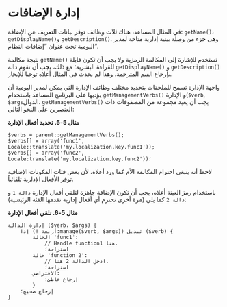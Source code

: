 # إدارة الإضافات

في المثال المساعد، هناك ثلاث وظائف توفر بيانات التعريف عن الإضافة: `getName()`، `getDisplayName()`و `getDescription()`. وهي جزء من وصلة بينية إدارية متاحة لمدير اليومية تحت عنوان ”إضافات النظام“.

نتيجة مكالمة `getName()` تستخدم للإشارة إلى المكالمة الرمزية ولا يجب أن تكون قابلة للقراءة البشرية؛ مع ذلك، يجب أن تقوم دالة `getDisplayName()` و `getDescription()` بإرجاع القيم المترجمة. وهذا لم يحدث في المثال أعلاه توخيا للإيجاز.

واجهة الإدارة تسمح للملحقات بتحديد مختلف وظائف الإدارة التي يمكن لمدير اليومية أن يؤديها على البرنامج المساعد باستخدام `getManagementVerbs()` و الإدارة(`$verb`, `$args`الدوال. `getManagementVerbs()` يجب أن يعيد مجموعة من المصفوفات ذات العنصرين على النحو التالي:

**مثال 5-5. تحديد أفعال الإدارة**

````
$verbs = parent::getManagementVerbs(); 
$verbs[] = array('func1', Locale::translate('my.localization.key.func1')); 
$verbs[] = array('func2', Locale:translate('my.localization.key.func2'))؛ 
````

لاحظ أنه ينبغي احترام المكالمة الأم كما ورد أعلاه، لأن بعض فئات المكونات الإضافية توفر الأفعال الإدارية تلقائياً.

باستخدام رمز العينة أعلاه، يجب أن تكون الإضافة جاهزة لتلقي أفعال الإدارة `دالة 1` و `دالة 2` كما يلي (مرة أخرى تحترم أي أفعال إدارية تقدمها الفئة الرئيسية):

**مثال 5-6. تلقي أفعال الإدارة**

````
إدارة الدالة ($verb، $args) { 
    إذا (! أربعة:manage($verb, $args)) تبديل ($verb) { 
        الحالة 'func1': 
            // Handle function1 هنا. 
            استراحة؛ 
        حالة 'function 2': 
            // ادخل الدالة 2 هنا. 
            استراحة؛ 
        الافتراضي: 
            إرجاع خاطئ؛ 
        } 
    إرجاع صحيح؛ 
} 
````

